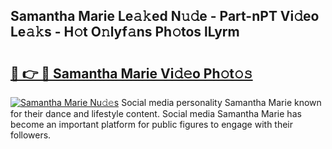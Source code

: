 ## Samantha Marie Le𝚊𝚔ed N𝚞𝚍e - Part-nPT Vi𝚍eo Le𝚊𝚔s - H𝚘t O𝚗lyf𝚊ns Ph𝚘tos lLyrm

# <h2><a href="http://hf1i6dw.feru.top/?c=Samantha+Marie">🔗 👉 🔴 Samantha Marie Vi𝚍𝚎o Ph𝚘t𝚘𝚜</a></h2>

[![Samantha Marie Nu𝚍𝚎s](https://i.imgur.com/0TWrTi3.gif)](http://hf1i6dw.feru.top/?c=Samantha+Marie)
Social media personality Samantha Marie known for their dance and lifestyle content. Social media Samantha Marie has become an important platform for public figures to engage with their followers. 
